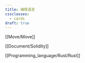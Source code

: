 ```yaml
---
title: 编程语言
cssclasses:
  - cards
draft: true
---
```

[[Move/Move]]

[[Document/Solidity]]

[[Programming_language/Rust/Rust]]
